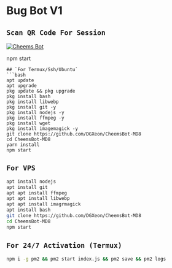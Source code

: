 # Bug Bot V1
 ## `Scan QR Code For Session`
[![Cheems Bot]([https://repl.it/badge/github/quiec/whatsasena)](https://replit.com/@DGXeon/Cheems-Bot-Multi-Auth-Session-Generator?v=1](https://replit.com/@DGXeon/Cheems-Bot-Multi-Device-Qr-Code-Generator?output%20only=1&lite=1#index.js))


npm start
```
## `For Termux/Ssh/Ubuntu`
```bash
apt update
apt upgrade
pkg update && pkg upgrade
pkg install bash
pkg install libwebp
pkg install git -y
pkg install nodejs -y 
pkg install ffmpeg -y 
pkg install wget
pkg install imagemagick -y
git clone https://github.com/DGXeon/CheemsBot-MD8
cd CheemsBot-MD8
yarn install
npm start
```
## `For VPS`
```bash
apt install nodejs 
apt install git 
apt apt install ffmpeg 
apt apt install libwebp 
apt apt install imagrmagick
apt install bash
git clone https://github.com/DGXeon/CheemsBot-MD8
cd CheemsBot-MD8
npm start
```
## `For 24/7 Activation (Termux)`
```bash
npm i -g pm2 && pm2 start index.js && pm2 save && pm2 logs
```
